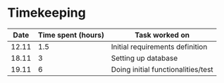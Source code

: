 # Timekeeping

| Date | Time spent (hours)| Task worked on |
|------|-------------------|----------------|
|12.11 | 1.5               | Initial requirements definition|
|18.11 | 3                 | Setting up database
|19.11 | 6                 | Doing initial functionalities/test|
